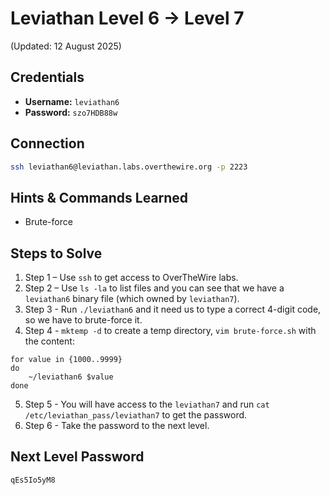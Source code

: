 # Leviathan Level 6 → Level 7
(Updated: 12 August 2025)

## Credentials
- **Username:** `leviathan6`
- **Password:** `szo7HDB88w`

## Connection
```bash
ssh leviathan6@leviathan.labs.overthewire.org -p 2223
```

## Hints & Commands Learned
- Brute-force

## Steps to Solve
1. Step 1 – Use `ssh` to get access to OverTheWire labs.
2. Step 2 – Use `ls -la` to list files and you can see that we have a `leviathan6` binary file (which owned by `leviathan7`).
3. Step 3 - Run `./leviathan6` and it need us to type a correct 4-digit code, so we have to brute-force it.
4. Step 4 - `mktemp -d` to create a temp directory, `vim brute-force.sh` with the content:
```
for value in {1000..9999}
do
	~/leviathan6 $value
done
```
5. Step 5 - You will have access to the `leviathan7` and run `cat /etc/leviathan_pass/leviathan7` to get the password.
6. Step 6 - Take the password to the next level.

## Next Level Password
`qEs5Io5yM8`
